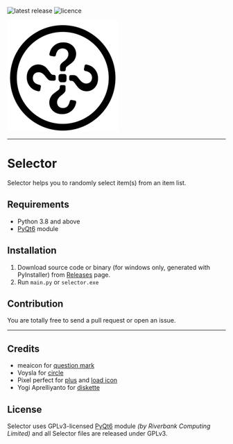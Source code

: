![latest release](https://img.shields.io/github/v/release/ygz213/Selector?style=flat-square "latest release")
![licence](https://img.shields.io/github/license/ygz213/Selector?style=flat-square)

![](app/icons/icon.png)

---

# Selector

Selector helps you to randomly select item(s) from an item list.

## Requirements
- Python 3.8 and above
- [PyQt6](https://pypi.org/project/PyQt6/) module

## Installation

1. Download source code or binary (for windows only, generated with PyInstaller) from [Releases](https://github.com/ygz213/Selector/releases) page.
2. Run `main.py` or `selector.exe`

## Contribution

You are totally free to send a pull request or open an issue.

---

## Credits

- meaicon for [question mark](https://www.flaticon.com/free-icon/question_16750044)
- Voysla for [circle](https://www.flaticon.com/free-icon/circle_597669)
- Pixel perfect for [plus](https://www.flaticon.com/free-icon/plus_1828921) and [load icon](https://www.flaticon.com/free-icon/import_724950)
- Yogi Aprelliyanto for [diskette](https://www.flaticon.com/free-icon/diskette_2874050)


## License

Selector uses GPLv3-licensed [PyQt6](https://pypi.org/project/PyQt6/) module *(by Riverbank Computing Limited)* and all Selector files are released under GPLv3.